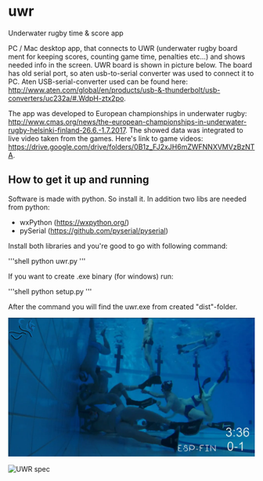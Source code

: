 # uwr
Underwater rugby time &amp; score app

PC / Mac desktop app, that connects to UWR (underwater rugby board ment for keeping scores, counting game time, penalties etc...) and shows needed info in the screen. UWR board is shown in picture below. The board has old serial port, so aten usb-to-serial converter was used to connect it to PC. Aten USB-serial-converter used can be found here: http://www.aten.com/global/en/products/usb-&-thunderbolt/usb-converters/uc232a/#.WdpH-ztx2po.

The app was developed to European championships in underwater rugby: http://www.cmas.org/news/the-european-championships-in-underwater-rugby-helsinki-finland-26.6.-1.7.2017. The showed data was integrated to live video taken from the games. Here's link to game videos: https://drive.google.com/drive/folders/0B1z_FJ2xJH6mZWFNNXVMVzBzNTA.

## How to get it up and running

Software is made with python. So install it. In addition two libs are needed from python:

* wxPython (https://wxpython.org/)
* pySerial (https://github.com/pyserial/pyserial)

Install both libraries and you're good to go with following command:

'''shell
python uwr.py
'''

If you want to create .exe binary (for windows) run:

'''shell
python setup.py
'''

After the command you will find the uwr.exe from created "dist"-folder.

![Game](doc/game.png)

![UWR spec](doc/pic.png)
